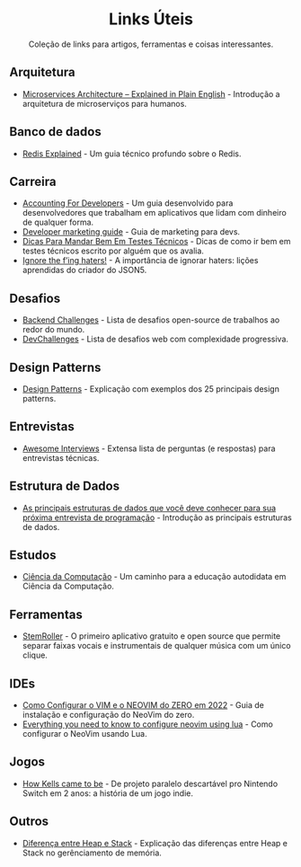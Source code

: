<div align="center">
  
# Links Úteis
Coleção de links para artigos, ferramentas e coisas interessantes.

</div>

## Arquitetura
- [Microservices Architecture – Explained in Plain English](https://www.freecodecamp.org/news/microservices-architecture-for-humans/) - Introdução a arquitetura de microserviços para humanos.

## Banco de dados
- [Redis Explained](https://architecturenotes.co/redis/) - Um guia técnico profundo  sobre o  Redis.


## Carreira
- [Accounting For Developers](https://www.moderntreasury.com/journal/accounting-for-developers-part-i) - Um guia desenvolvido para desenvolvedores que trabalham em aplicativos que lidam com dinheiro de qualquer forma.
- [Developer marketing guide](https://www.developermarkepear.com/blog/developer-marketing-guide) - Guia de marketing para devs.
- [Dicas Para Mandar Bem Em Testes Técnicos](https://dev.to/leonardofiedler/dicas-para-mandar-bem-em-testes-tecnicos-231k) - Dicas de como ir bem em testes técnicos escrito por alguém que os avalia.
- [Ignore the f’ing haters!](https://aseemk.substack.com/p/ignore-the-f-ing-haters-json5) - A importância de ignorar haters: lições aprendidas do criador do JSON5.


## Desafios
- [Backend Challenges](https://github.com/CollabCodeTech/backend-challenges) - Lista de desafios open-source de trabalhos ao redor do mundo.
- [DevChallenges](https://devchallenges.io/) - Lista de desafios web com complexidade progressiva.


## Design Patterns
- [Design Patterns](https://medium.com/xp-inc/design-patterns-34257406b136) - Explicação com exemplos dos 25 principais design patterns.


## Entrevistas
- [Awesome Interviews](https://github.com/DopplerHQ/awesome-interview-questions) - Extensa lista de perguntas (e respostas) para entrevistas técnicas.


## Estrutura de Dados
- [As principais estruturas de dados que você deve conhecer para sua próxima entrevista de programação](https://www.freecodecamp.org/portuguese/news/as-principais-estruturas-de-dados-que-voce-deve-conhecer-para-sua-proxima-entrevista-de-programacao/) - Introdução as principais estruturas de dados.


## Estudos
- [Ciência da Computação](https://github.com/Universidade-Livre/ciencia-da-computacao) - Um caminho para a educação autodidata em Ciência da Computação.

## Ferramentas
- [StemRoller](https://github.com/stemrollerapp/stemroller) - O primeiro aplicativo gratuito e open source que permite separar faixas vocais e instrumentais de qualquer música com um único clique.


## IDEs
- [Como Configurar o VIM e o NEOVIM do ZERO em 2022](https://www.youtube.com/watch?v=lm7y2hI6zME&list=WL&index=1&t=3838s) - Guia de instalação e configuração do NeoVim do zero.
- [Everything you need to know to configure neovim using lua](https://vonheikemen.github.io/devlog/tools/configuring-neovim-using-lua/) - Como configurar o NeoVim usando Lua.

## Jogos
- [How Kells came to be](https://kellsgame.com/how-kells-came-to-be/) - De projeto paralelo descartável pro Nintendo Switch em 2 anos: a história de um jogo indie.


## Outros
- [Diferença entre Heap e Stack](https://pt.stackoverflow.com/questions/3797/o-que-s%c3%a3o-e-onde-est%c3%a3o-a-stack-e-heap/15698#15698) - Explicação das diferenças entre Heap e Stack no gerênciamento de memória.

